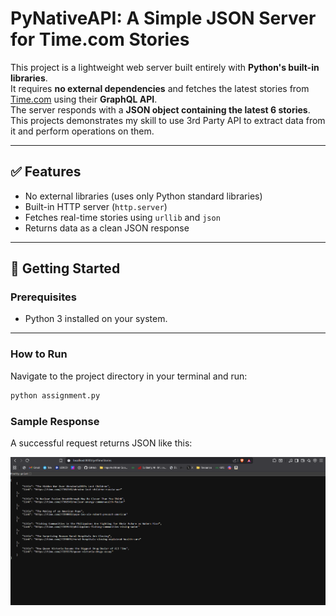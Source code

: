 # PyNativeAPI: A Simple JSON Server for Time.com Stories

This project is a lightweight web server built entirely with **Python's built-in libraries**.  
It requires **no external dependencies** and fetches the latest stories from [Time.com](https://time.com) using their **GraphQL API**.  
The server responds with a **JSON object containing the latest 6 stories**.
This projects demonstrates my skill to use 3rd Party API to extract data from it  and perform operations on them.

---

## ✅ Features
- No external libraries (uses only Python standard libraries)
- Built-in HTTP server (`http.server`)
- Fetches real-time stories using `urllib` and `json`
- Returns data as a clean JSON response

---

## 🚀 Getting Started

### **Prerequisites**
- Python 3 installed on your system.

---

### **How to Run**
Navigate to the project directory in your terminal and run:

```bash
python assignment.py
```
### Sample Response
A successful request returns JSON like this:

![API Response Screenshot](https://github.com/Naman-Gupta-work/PyNativeAPI/blob/main/image.png)

